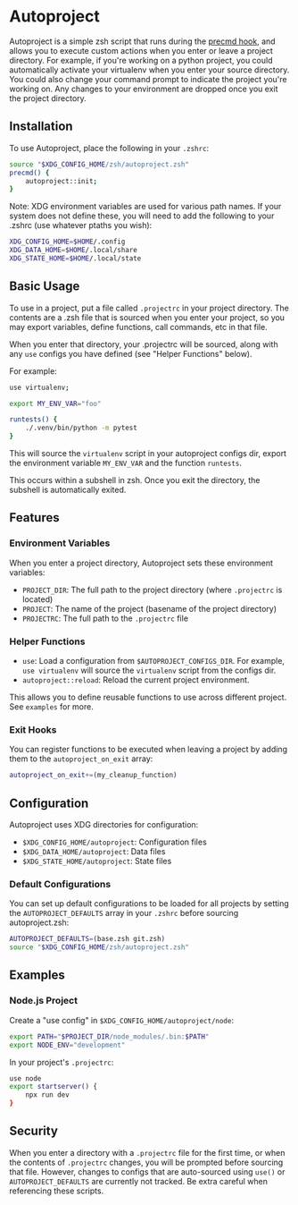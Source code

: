 # Autoproject

Autoproject is a simple zsh script that runs during the [precmd hook][1], and allows
you to execute custom actions when you enter or leave a project directory. For
example, if you're working on a python project, you could automatically activate
your virtualenv when you enter your source directory. You could also change your
command prompt to indicate the project you're working on. Any changes to your
environment are dropped once you exit the project directory.

## Installation

To use Autoproject, place the following in your `.zshrc`:

```sh
source "$XDG_CONFIG_HOME/zsh/autoproject.zsh"
precmd() {
    autoproject::init;
}
```

Note: XDG environment variables are used for various path names. If your system
does not define these, you will need to add the following to your .zshrc (use
whatever ptaths you wish):

```sh
XDG_CONFIG_HOME=$HOME/.config
XDG_DATA_HOME=$HOME/.local/share
XDG_STATE_HOME=$HOME/.local/state
```

## Basic Usage

To use in a project, put a file called `.projectrc` in your project directory.
The contents are a .zsh file that is sourced when you enter your project, so you
may export variables, define functions, call commands, etc in that file.

When you enter that directory, your .projectrc will be sourced, along with any
`use` configs you have defined (see "Helper Functions" below).

For example:

```sh
use virtualenv;

export MY_ENV_VAR="foo"

runtests() {
    ./.venv/bin/python -m pytest
}
```

This will source the `virtualenv` script in your autoproject configs dir, export
the environment variable `MY_ENV_VAR` and the function `runtests`.

This occurs within a subshell in zsh. Once you exit the directory, the subshell
is automatically exited.

## Features

### Environment Variables

When you enter a project directory, Autoproject sets these environment variables:

- `PROJECT_DIR`: The full path to the project directory (where `.projectrc` is located)
- `PROJECT`: The name of the project (basename of the project directory)
- `PROJECTRC`: The full path to the `.projectrc` file

### Helper Functions

- `use`: Load a configuration from `$AUTOPROJECT_CONFIGS_DIR`. For example,
  `use virtualenv` will source the `virtualenv` script from the configs dir.
- `autoproject::reload`: Reload the current project environment.

This allows you to define reusable functions to use across different project.
See `examples` for more.

### Exit Hooks

You can register functions to be executed when leaving a project by adding them
to the `autoproject_on_exit` array:

```sh
autoproject_on_exit+=(my_cleanup_function)
```

## Configuration

Autoproject uses XDG directories for configuration:

- `$XDG_CONFIG_HOME/autoproject`: Configuration files
- `$XDG_DATA_HOME/autoproject`: Data files
- `$XDG_STATE_HOME/autoproject`: State files

### Default Configurations

You can set up default configurations to be loaded for all projects by setting
the `AUTOPROJECT_DEFAULTS` array in your `.zshrc` before sourcing
autoproject.zsh:

```sh
AUTOPROJECT_DEFAULTS=(base.zsh git.zsh)
source "$XDG_CONFIG_HOME/zsh/autoproject.zsh"
```

## Examples

### Node.js Project

Create a "use config" in `$XDG_CONFIG_HOME/autoproject/node`:

```sh
export PATH="$PROJECT_DIR/node_modules/.bin:$PATH"
export NODE_ENV="development"
```

In your project's `.projectrc`:

```sh
use node
export startserver() {
    npx run dev
}
```

## Security

When you enter a directory with a `.projectrc` file for the first time, or when
the contents of `.projectrc` changes, you will be prompted before sourcing that
file. However, changes to configs that are auto-sourced using `use()` or
`AUTOPROJECT_DEFAULTS` are currently not tracked. Be extra careful when
referencing these scripts.


[1]: https://zsh.sourceforge.io/Doc/Release/Functions.html#Hook-Functions
